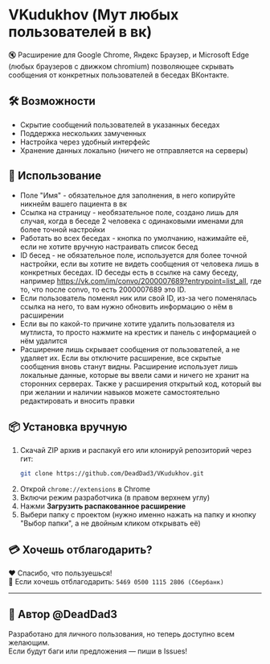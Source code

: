 
# VKudukhov (Мут любых пользователей в вк)

🔇 Расширение для Google Chrome, Яндекс Браузер, и Microsoft Edge (любых браузеров с движком chromium) позволяющее скрывать сообщения от конкретных пользователей в беседах ВКонтакте.

## 🛠 Возможности
- Скрытие сообщений пользователей в указанных беседах
- Поддержка нескольких замученных
- Настройка через удобный интерфейс
- Хранение данных локально (ничего не отправляется на серверы)

## 🚀 Использование
- Поле "Имя" - обязательное для заполнения, в него копируйте никнейм вашего пациента в вк
- Ссылка на страницу - необязательное поле, создано лишь для случая, когда в беседе 2 человека с одинаковыми именами для более точной настройки
- Работать во всех беседах - кнопка по умолчанию, нажимайте её, если не хотите вручную настраивать список бесед
- ID бесед - не обязательное поле, используется для более точной настройки, если вы хотите не видеть сообщения от человека лишь в конкретных беседах. ID беседы есть в ссылке на саму беседу, например https://vk.com/im/convo/2000007689?entrypoint=list_all, где то, что после convo, то есть 2000007689 это ID.
- Если пользователь поменял ник или свой ID, из-за чего поменялась ссылка на него, то вам нужно обновить информацию о нём в расширении
- Если вы по какой-то причине хотите удалить пользователя из мутлиста, то просто нажмите на крестик и панель с информацией о нём удалится
- Расширение лишь скрывает сообщения от пользователей, а не удаляет их. Если вы отключите расширение, все скрытые сообщения вновь станут видны. Расширение использует лишь локальные данные, которые вы ввели сами и ничего не хранит на сторонних серверах. Также у расширения открытый код, который вы при желании и наличии навыков можете самостоятельно редактировать и вносить правки

## 📦 Установка вручную
1. Скачай ZIP архив и распакуй его или клонируй репозиторий через гит:
   ```bash
   git clone https://github.com/DeadDad3/VKudukhov.git
   ```
2. Открой `chrome://extensions` в Chrome
3. Включи режим разработчика (в правом верхнем углу)
4. Нажми **Загрузить распакованное расширение**
5. Выбери папку с проектом (нужно именно нажать на папку и кнопку "Выбор папки", а не двойным кликом открывать её)

## 💳 Хочешь отблагодарить?

❤️ Спасибо, что пользуешься!  
💸 Если хочешь отблагодарить: `5469 0500 1115 2806 (Сбербанк)`

---

## 🧠 Автор @DeadDad3
Разработано для личного пользования, но теперь доступно всем желающим.  
Если будут баги или предложения — пиши в Issues!
